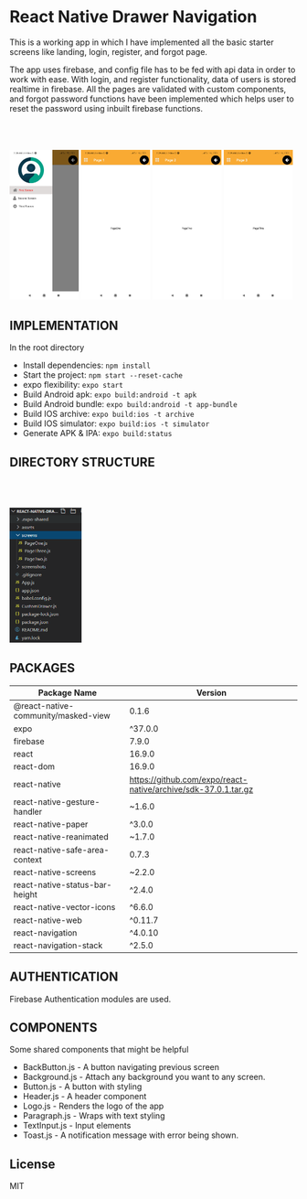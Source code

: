 # React Native Drawer Navigation

This is a working app in which I have implemented all the basic starter screens like landing, login, register, and forgot page.

The app uses firebase, and config file has to be fed with api data in order to work with ease. With login, and register functionality, data of users is stored realtime in firebase. All the pages are validated with custom components, and forgot password functions have been implemented which helps user to reset the password using inbuilt firebase functions.


<p float="left" width="100%" style="padding-top:50px">
  <img src="https://github.com/harshchaludia/react-native-drawer/blob/master/screenshots/Drawer.jpg" width="24%" />
  <img src="https://github.com/harshchaludia/react-native-drawer/blob/master/screenshots/Page1.jpg" width="24%" /> 
  <img src="https://github.com/harshchaludia/react-native-drawer/blob/master/screenshots/Page2.jpg" width="24%" />
  <img src="https://github.com/harshchaludia/react-native-drawer/blob/master/screenshots/Page3.jpg" width="24%" />

</p>

## IMPLEMENTATION
In the root directory
* Install dependencies: `npm install`
* Start the project: `npm start --reset-cache`
* expo flexibility: `expo start`
* Build Android apk: `expo build:android -t apk`
* Build Android bundle: `expo build:android -t app-bundle`
* Build IOS archive: `expo build:ios -t archive`
* Build IOS simulator: `expo build:ios -t simulator` 
* Generate APK & IPA: `expo build:status`


## DIRECTORY STRUCTURE 

<p float="center" width="100%" style="padding-top:50px">
  <img src="https://github.com/harshchaludia/react-native-drawer/blob/master/screenshots/drawer.PNG" width="25%" />
  </p>



## PACKAGES 

| Package Name | Version |
| ------ | ------ |
|@react-native-community/masked-view|0.1.6|
|expo|^37.0.0|
|firebase|7.9.0|
|react|16.9.0|
|react-dom|16.9.0|
|react-native|https://github.com/expo/react-native/archive/sdk-37.0.1.tar.gz|
|react-native-gesture-handler|~1.6.0|
|react-native-paper|^3.0.0|
|react-native-reanimated|~1.7.0|
|react-native-safe-area-context|0.7.3|
|react-native-screens|~2.2.0|
|react-native-status-bar-height|^2.4.0|
|react-native-vector-icons|^6.6.0|
|react-native-web|^0.11.7|
|react-navigation|^4.0.10|
|react-navigation-stack|^2.5.0|


## AUTHENTICATION

Firebase Authentication modules are used.

## COMPONENTS

Some shared components that might be helpful

* BackButton.js - A button navigating previous screen
* Background.js - Attach any background you want to any screen.
* Button.js - A button with styling
* Header.js - A header component
* Logo.js - Renders the logo of the app
* Paragraph.js - Wraps with text styling
* TextInput.js - Input elements
* Toast.js - A notification message with error being shown.


## License

MIT
